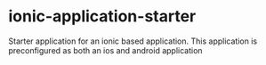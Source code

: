 # ionic-application-starter
Starter application for an ionic based application.  This application is preconfigured as both an ios and android application
